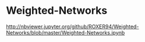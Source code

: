 # Weighted-Networks
http://nbviewer.jupyter.org/github/ROXER94/Weighted-Networks/blob/master/Weighted-Networks.ipynb
